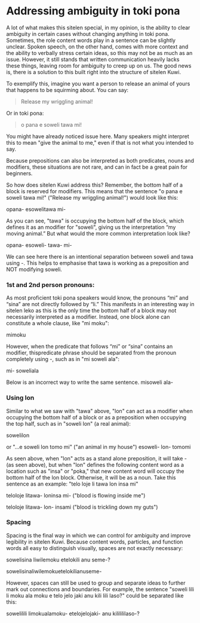 # Addressing ambiguity in toki pona
A lot of what makes this sitelen special, in my opinion, is the ability to clear ambiguity in certain cases without changing anything in toki pona. Sometimes, the role content words play in a sentence can be slightly unclear. Spoken speech, on the other hand, comes with more context and the ability to verbally stress certain ideas, so this may not be as much as an issue. However, it still stands that written communication heavily lacks these things, leaving room for ambiguity to creep up on us. The good news is, there is a solution to this built right into the structure of sitelen Kuwi.

To exemplify this, imagine you want a person to release an animal of yours that happens to be squirming about. You can say:
> Release my wriggling animal!

Or in toki pona: 
> o pana e soweli tawa mi!

You might have already noticed issue here. Many speakers might interpret this to mean "give the animal to me," even if that is not what you intended to say. 

Because prepositions can also be interpreted as both predicates, nouns and modifiers, these situations are not rare, and can in fact be a great pain for beginners.

So how does sitelen Kuwi address this? Remember, the bottom half of a block is reserved for modifiers. This means that the sentence "o pana e <span class="red">soweli</span> <span class="blue">tawa</span> mi!" ("Release my <span class="blue">wriggling</span> <span class="red">animal</span>!") would look like this:

<span class="kuwi big center">opana- e<span class="red">soweli</span><span class="blue">tawa</span> mi-</span>

As you can see, "<span class="blue">tawa</span>" is occupying the bottom half of the block, which defines it as an modifier for "<span class="red">soweli</span>", giving us the interpretation “my moving animal.” But what would the more common interpretation look like?

<span class="kuwi big center">opana- e<span class="red">soweli</span>- <span class="blue">tawa</span>- mi-</span>

We can see here there is an intentional separation between <span class="red">soweli</span> and <span class="blue">tawa</span> using <span class="kuwi medium">-</span>. This helps to emphasise that <span class="blue">tawa</span> is working as a preposition and NOT modifying <span class="red">soweli</span>.

### 1st and 2nd person pronouns:
As most proficient toki pona speakers would know, the pronouns “mi” and “sina” are not directly followed by “li.” This manifests in an interesting way in sitelen leko as this is the only time the bottom half of a block may not necessarily interpreted as a modifier. Instead, one block alone can constitute a whole clause, like "<span class="red">mi</span> <span class="blue">moku</span>":

<span class="kuwi big center"><span class="red">mi</span><span class="blue">moku</span></span>

However, when the predicate that follows “mi” or “sina” contains an modifier, thispredicate phrase should be separated from the pronoun completely using <span class="kuwi medium">-</span>, such as in "<span class="red">mi</span> <span class="blue">soweli</span> <span class="pink">ala</span>":

<span class="kuwi big center"><span class="red">mi-</span> <span class="blue">soweli</span><span class="pink">ala</span></span>

Below is an incorrect way to write the same sentence.
<span class="big center kuwi"><span class="red">mi</span><span class="blue">soweli</span> <span class="pink">ala-</span></span>

### Using lon
Similar to what we saw with "tawa" above, "lon" can act as a modifier when occupying the bottom half of a block or as a preposition when occupying the top half, such as in "soweli <span class="blue">lon</span>" (a <span class="blue">real</span> animal):

<span class="kuwi big center">soweli<span class="blue">lon</span></span>

or "...e soweli <span class="green">lon</span> tomo mi" ("an animal <span class="green">in</span> my house")
<span class="kuwi big center">esoweli- <span class="green">lon</span>- tomomi</span>

As seen above, when "lon" acts as a stand alone preposition, it will take <span class="kuwi medium">-</span> (as seen above), but when "lon" defines the following content word as a location such as "insa" or "poka," that new content word will occupy the bottom half of the lon block. Otherwise, it will be as a noun. Take this sentence as an example: "telo loje li tawa <span class="green">lon</span> <span class="red">insa</span> mi"

<span class="kuwi big center">teloloje litawa- <span class="green">lon</span><span class="red">insa</span> mi-</span> 
("blood is flowing inside me")

<span class="kuwi big center">teloloje litawa- <span class="green">lon</span>- <span class="red">insa</span>mi</span>
("blood is trickling down my guts")

### Spacing
Spacing is the final way in which we can control for ambiguity and improve legibility in sitelen Kuwi. Because content words, particles, and function words all easy to distinguish visually, spaces are not exactly necessary:

<span class="kuwi center big">sowelisina  liwilemoku  etelokili  anu  seme-?</span> 

<span class="kuwi center big">sowelisinaliwilemokuetelokilianuseme-</span>

However, spaces can still be used to group and separate ideas to further mark out connections and boundaries. For example, the sentence "soweli lili li moku ala moku e telo jelo jaki anu kili lili laso?" could be separated like this:

<span class="kuwi big center">sowelilili  limokualamoku-  etelojelojaki-  anu  kililililaso-?</span>
